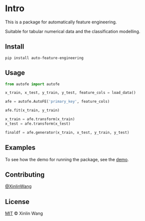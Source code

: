 # Intro

This is a package for automatically feature engineering. 

Suitable for tabular numerical data and the classification modelling.



## Install

```shell
pip install auto-feature-engineering
```



## Usage

```python
from autofe import autofe

x_train, x_test, y_train, y_test, feature_cols = load_data()

afe = autofe.AutoFE('primary_key', feature_cols)

afe.fit(x_train, y_train)

x_train = afe.transform(x_train)
x_test = afe.transform(x_test)

finaldf = afe.generator(x_train, x_test, y_train, y_test)
```



## Examples

To see how the demo for running the package, see the [demo](tests/demo.py).



## Contributing

[@XinlinWang](https://github.com/LeylaWong)



## License

[MIT](LICENSE) © Xinlin Wang



